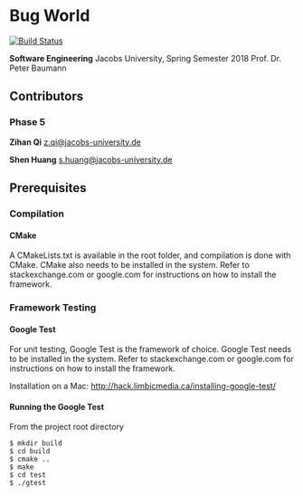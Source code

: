 # Bug World
[![Build Status](https://travis-ci.org/MuteBardTison/Bug_World_Phase5.svg?branch=master)](https://travis-ci.org/MuteBardTison/Bug_World_Phase5)

**Software Engineering**
Jacobs University, Spring Semester 2018
Prof. Dr. Peter Baumann

## Contributors

### Phase 5

**Zihan Qi** z.qi@jacobs-university.de 

**Shen Huang** s.huang@jacobs-university.de

## Prerequisites

### Compilation

#### CMake

A CMakeLists.txt is available in the root folder, and compilation is done with CMake. CMake also needs to be installed in the system. Refer to stackexchange.com or google.com for instructions on how to install the framework.

### Framework Testing

#### Google Test

For unit testing, Google Test is the framework of choice. Google Test needs to be installed in the system. Refer to stackexchange.com or google.com for instructions on how to install the framework.

Installation on a Mac: http://hack.limbicmedia.ca/installing-google-test/

#### Running the Google Test

From the project root directory

```
$ mkdir build
$ cd build
$ cmake ..
$ make
$ cd test
$ ./gtest
```
